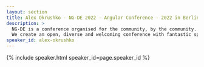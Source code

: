 ```yaml
---
layout: section
title: Alex Okrushko - NG-DE 2022 - Angular Conference - 2022 in Berlin
description: >
  NG-DE is a conference organised for the community, by the community.
  We create an open, diverse and welcoming conference with fantastic speakers and a warm and friendly environment. 
speaker_id: alex-okrushko
---
```


{% include speaker.html speaker_id=page.speaker_id %}

